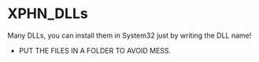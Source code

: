 # XPHN_DLLs
Many DLLs, you can install them in System32 just by writing the DLL name!
* PUT THE FILES IN A FOLDER TO AVOID MESS. 
